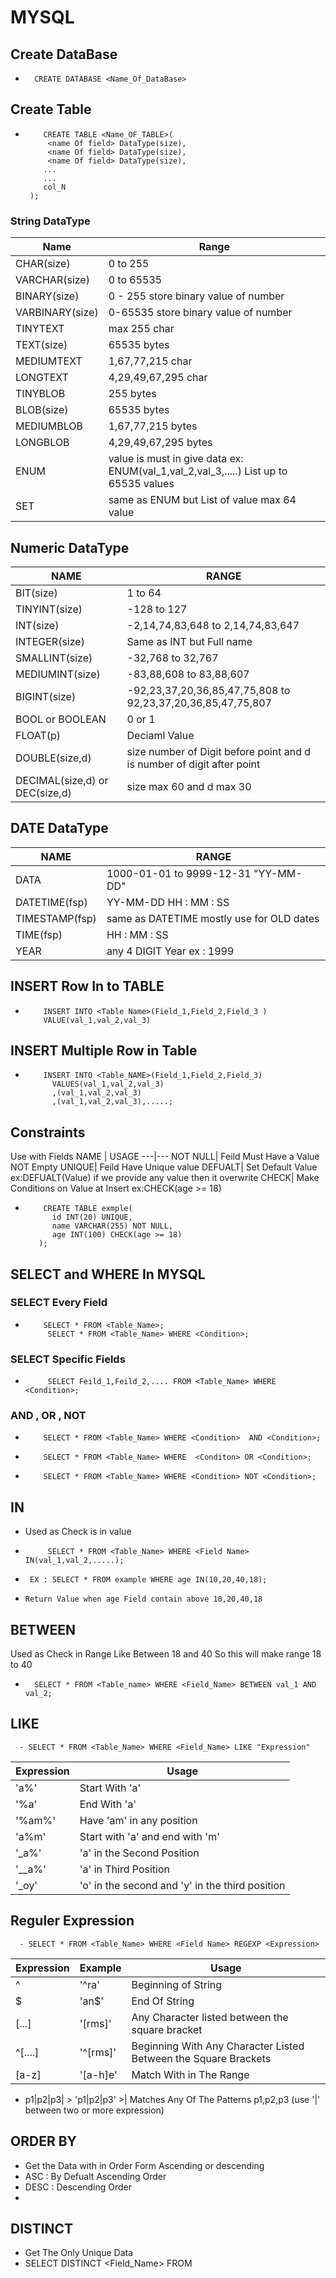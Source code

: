 # MYSQL

## Create DataBase 
   -       CREATE DATABASE <Name_Of_DataBase>
## Create Table 
  -         CREATE TABLE <Name_OF_TABLE>(
             <name Of field> DataType(size),
             <name Of field> DataType(size),
             <name Of field> DataType(size),
            ...
            ...
            col_N 
         );
  
### String DataType
Name|Range
---|---
CHAR(size)|0 to 255
VARCHAR(size)|0 to 65535
BINARY(size)|0 - 255 store binary value of number
VARBINARY(size)| 0-65535 store binary value of number
TINYTEXT| max 255 char
TEXT(size)| 65535 bytes
MEDIUMTEXT| 1,67,77,215 char
LONGTEXT| 4,29,49,67,295 char
TINYBLOB| 255 bytes
BLOB(size)| 65535 bytes
MEDIUMBLOB| 1,67,77,215 bytes
LONGBLOB| 4,29,49,67,295 bytes
ENUM| value is must in give data ex: ENUM(val_1,val_2,val_3,.....) List up to 65535 values
SET| same as ENUM but List of value max 64 value

## Numeric DataType
NAME|RANGE
---|---
BIT(size)|1 to 64
TINYINT(size)| -128 to 127
INT(size)| -2,14,74,83,648 to 2,14,74,83,647
INTEGER(size)| Same as INT but Full name
SMALLINT(size)| -32,768 to 32,767
MEDIUMINT(size)| -83,88,608 to 83,88,607
BIGINT(size)| -92,23,37,20,36,85,47,75,808 to 92,23,37,20,36,85,47,75,807
BOOL or BOOLEAN| 0 or 1
FLOAT(p)| Deciaml Value
DOUBLE(size,d)| size number of Digit before point and d is number of digit after point
DECIMAL(size,d) or DEC(size,d)| size max 60 and d max 30

## DATE DataType
NAME|RANGE
---|---
DATA | 1000-01-01 to 9999-12-31 "YY-MM-DD"
DATETIME(fsp) | YY-MM-DD HH : MM : SS
TIMESTAMP(fsp) |  same as DATETIME mostly use for OLD dates
TIME(fsp) | HH : MM : SS
YEAR | any 4 DIGIT Year ex : 1999

## INSERT Row In to TABLE

-         INSERT INTO <Table Name>(Field_1,Field_2,Field_3 )
          VALUE(val_1,val_2,val_3)
## INSERT Multiple Row in Table
-         INSERT INTO <Table_NAME>(Field_1,Field_2,Field_3)
            VALUES(val_1,val_2,val_3)
            ,(val_1,val_2,val_3)
            ,(val_1,val_2,val_3),.....;
## Constraints
   Use with Fields 
   NAME | USAGE
   ---|---
   NOT NULL| Feild Must Have a Value NOT Empty
   UNIQUE| Feild Have Unique value
   DEFUALT| Set Default Value ex:DEFUALT(Value) if we provide any value then it overwrite
   CHECK| Make Conditions on Value at Insert ex:CHECK(age >= 18)
-         CREATE TABLE exmple(
            id INT(20) UNIQUE,
            name VARCHAR(255) NOT NULL,
            age INT(100) CHECK(age >= 18) 
         );

## SELECT and WHERE In MYSQL
### SELECT Every Field
   -         SELECT * FROM <Table_Name>;
              SELECT * FROM <Table_Name> WHERE <Condition>;
### SELECT Specific Fields
   -          SELECT Feild_1,Feild_2,.... FROM <Table_Name> WHERE <Condition>;
     

### AND , OR , NOT 
-         SELECT * FROM <Table_Name> WHERE <Condition>  AND <Condition>;
-         SELECT * FROM <Table_Name> WHERE  <Conditon> OR <Condition>;
-         SELECT * FROM <Table_Name> WHERE <Condition> NOT <Condition>;
  
## IN
   - Used as Check is in value
   -          SELECT * FROM <Table_Name> WHERE <Field Name> IN(val_1,val_2,.....);
   -      EX : SELECT * FROM example WHERE age IN(10,20,40,18);
   -     Return Value when age Field contain above 10,20,40,18


##  BETWEEN
   Used as Check in Range Like Between 18 and 40 
   So this will make range 18 to 40
   -       SELECT * FROM <Table_name> WHERE <Field_Name> BETWEEN val_1 AND val_2;

## LIKE
      - SELECT * FROM <Table_Name> WHERE <Field_Name> LIKE "Expression"
Expression| Usage
---|---
'a%'|Start With 'a'
'%a'|End With 'a'
'%am%'| Have 'am' in any position
'a%m'|Start with 'a' and end with 'm'
'_a%'|'a' in the Second Position
'__a%'| 'a' in Third Position
'_oy'|'o' in the second and 'y' in the third position

## Reguler Expression
      - SELECT * FROM <Table_Name> WHERE <Field Name> REGEXP <Expression> 
Expression | Example | Usage 
|---|---|---
^ | '^ra' | Beginning of String
$ | 'an$' | End Of String
[...] | '[rms]' | Any Character listed between the square bracket
^[....]|'^[rms]' | Beginning With Any Character Listed Between the Square Brackets
[a-z]|'[a-h]e' | Match With in The Range

- p1|p2|p3| >  'p1|p2|p3'  >| Matches Any Of The Patterns p1,p2,p3 (use '|' between two or more expression)

## ORDER BY 
   -    Get the Data with in Order Form Ascending or descending
   -    ASC : By Defualt  Ascending Order
   -    DESC : Descending Order
   -    
## DISTINCT
   - Get The Only Unique Data
   - SELECT DISTINCT <Field_Name> FROM <Table-name>

